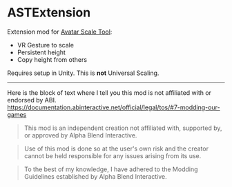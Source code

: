 # ASTExtension

Extension mod for [Avatar Scale Tool](https://github.com/NotAKidoS/AvatarScaleTool):
- VR Gesture to scale
- Persistent height
- Copy height from others

Requires setup in Unity. This is **not** Universal Scaling.

---

Here is the block of text where I tell you this mod is not affiliated with or endorsed by ABI. 
https://documentation.abinteractive.net/official/legal/tos/#7-modding-our-games

> This mod is an independent creation not affiliated with, supported by, or approved by Alpha Blend Interactive. 

> Use of this mod is done so at the user's own risk and the creator cannot be held responsible for any issues arising from its use.

> To the best of my knowledge, I have adhered to the Modding Guidelines established by Alpha Blend Interactive.
